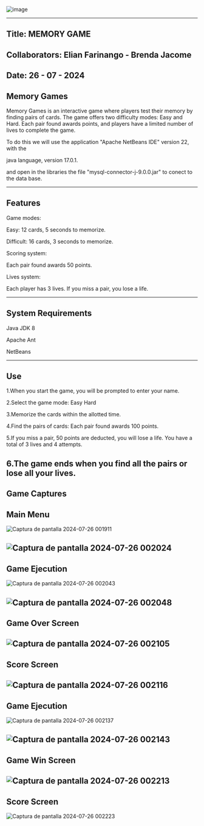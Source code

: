 ![image](https://github.com/user-attachments/assets/185ae7cf-552e-407a-a628-8677a1a9ebfa)



---
Title: MEMORY GAME
---
Collaborators: Elian Farinango - Brenda Jacome
---
Date: 26 - 07 - 2024
---
Memory Games
---
Memory Games is an interactive game where players test their memory by finding pairs of cards. The game offers two difficulty modes: Easy and Hard. Each pair found awards points, and players have a limited number of lives to complete the game.

To do this we will use the application "Apache NetBeans IDE" version 22, with the

java language, version 17.0.1.

and open in the libraries the file "mysql-connector-j-9.0.0.jar" to conect to the data base. 

---
Features
---
Game modes:

Easy: 12 cards, 5 seconds to memorize.

Difficult: 16 cards, 3 seconds to memorize.

Scoring system:

Each pair found awards 50 points.

Lives system:

Each player has 3 lives. If you miss a pair, you lose a life.

---
System Requirements
---
Java JDK 8

Apache Ant

NetBeans 

---
Use
---
1.When you start the game, you will be prompted to enter your name.

2.Select the game mode:
Easy
Hard

3.Memorize the cards within the allotted time.

4.Find the pairs of cards:
Each pair found awards 100 points.

5.If you miss a pair, 50 points are deducted, you will lose a life. You have a total of 3 lives and 4 attempts.

6.The game ends when you find all the pairs or lose all your lives.
---
Game Captures
---
Main Menu
---
![Captura de pantalla 2024-07-26 001911](https://github.com/user-attachments/assets/6b2eafed-fc40-4e7f-b0c7-6bc60efab544)

![Captura de pantalla 2024-07-26 002024](https://github.com/user-attachments/assets/8d51a32f-ab1d-43a1-9318-710342f661a2)
---
Game Ejecution
---
![Captura de pantalla 2024-07-26 002043](https://github.com/user-attachments/assets/e60065a5-06b6-459e-a68f-8748915cb352)

![Captura de pantalla 2024-07-26 002048](https://github.com/user-attachments/assets/49131f8c-9c47-4894-acc0-63d5064960dd)
---
Game Over Screen
---
![Captura de pantalla 2024-07-26 002105](https://github.com/user-attachments/assets/b9a4e388-ef41-4cc1-b9ff-08b3ed5633d8)
---
Score Screen
---
![Captura de pantalla 2024-07-26 002116](https://github.com/user-attachments/assets/2a15ea6d-c697-4515-bdb0-fba8a4c584fb)
---
Game Ejecution
---
![Captura de pantalla 2024-07-26 002137](https://github.com/user-attachments/assets/3d4fa700-e04a-4fea-8395-644e59766367)

![Captura de pantalla 2024-07-26 002143](https://github.com/user-attachments/assets/43c6cf70-3e00-495c-b9f8-f76e322bf1eb)
---
Game Win Screen
---
![Captura de pantalla 2024-07-26 002213](https://github.com/user-attachments/assets/bcd744f5-9aef-409c-97bf-0423ef1c5594)
---
Score Screen
---
![Captura de pantalla 2024-07-26 002223](https://github.com/user-attachments/assets/c60fb6a2-ac83-467f-9f41-e88040c60727)






